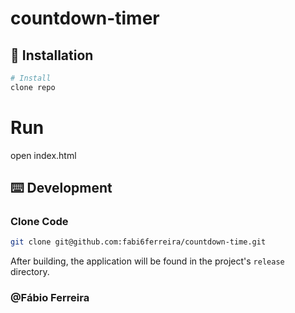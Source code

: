 # countdown-timer

## 💽 Installation

```bash
# Install
clone repo
```
# Run
open index.html

## ⌨️ Development

### Clone Code

```bash
git clone git@github.com:fabi6ferreira/countdown-time.git
```

After building, the application will be found in the project's `release` directory.

### @Fábio Ferreira
